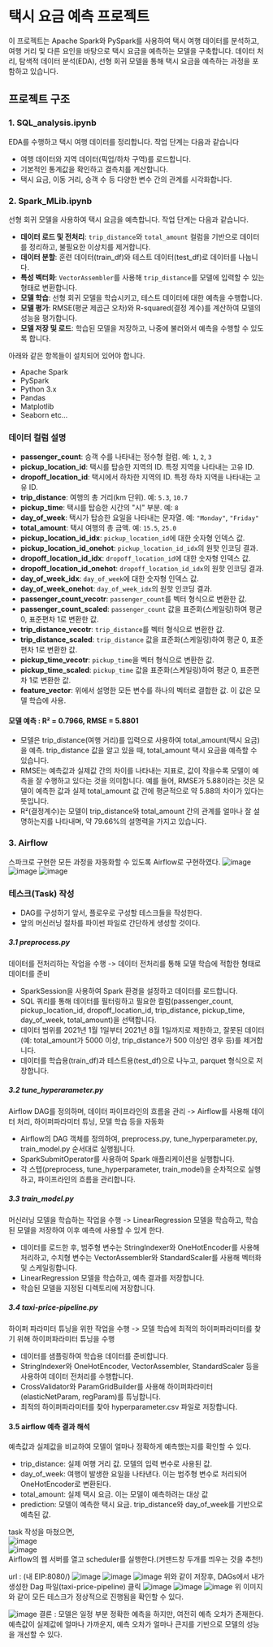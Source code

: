 # 택시 요금 예측 프로젝트
이 프로젝트는 Apache Spark와 PySpark를 사용하여 택시 여행 데이터를 분석하고, 여행 거리 및 다른 요인을 바탕으로 택시 요금을 예측하는 모델을 구축합니다. 데이터 처리, 탐색적 데이터 분석(EDA), 선형 회귀 모델을 통해 택시 요금을 예측하는 과정을 포함하고 있습니다.

## 프로젝트 구조
### 1. **SQL_analysis.ipynb**
EDA를 수행하고 택시 여행 데이터를 정리합니다. 작업 단계는 다음과 같습니다
- 여행 데이터와 지역 데이터(픽업/하차 구역)를 로드합니다.
- 기본적인 통계값을 확인하고 결측치를 계산합니다.
- 택시 요금, 이동 거리, 승객 수 등 다양한 변수 간의 관계를 시각화합니다.

### 2. **Spark_MLib.ipynb**
선형 회귀 모델을 사용하여 택시 요금을 예측합니다. 작업 단계는 다음과 같습니다.
- **데이터 로드 및 전처리**: `trip_distance`와 `total_amount` 컬럼을 기반으로 데이터를 정리하고, 불필요한 이상치를 제거합니다.
- **데이터 분할**: 훈련 데이터(train_df)와 테스트 데이터(test_df)로 데이터를 나눕니다.
- **특성 벡터화**: `VectorAssembler`를 사용해 `trip_distance`를 모델에 입력할 수 있는 형태로 변환합니다.
- **모델 학습**: 선형 회귀 모델을 학습시키고, 테스트 데이터에 대한 예측을 수행합니다.
- **모델 평가**: RMSE(평균 제곱근 오차)와 R-squared(결정 계수)를 계산하여 모델의 성능을 평가합니다.
- **모델 저장 및 로드**: 학습된 모델을 저장하고, 나중에 불러와서 예측을 수행할 수 있도록 합니다.

아래와 같은 항목들이 설치되어 있어야 합니다.
- Apache Spark
- PySpark
- Python 3.x
- Pandas
- Matplotlib
- Seaborn etc...

### 데이터 컬럼 설명
- **passenger_count**: 승객 수를 나타내는 정수형 컬럼. 예: `1`, `2`, `3`
- **pickup_location_id**: 택시를 탑승한 지역의 ID. 특정 지역을 나타내는 고유 ID.
- **dropoff_location_id**: 택시에서 하차한 지역의 ID. 특정 하차 지역을 나타내는 고유 ID.
- **trip_distance**: 여행의 총 거리(km 단위). 예: `5.3`, `10.7`
- **pickup_time**: 택시를 탑승한 시간의 "시" 부분. 예: `8`
- **day_of_week**: 택시가 탑승한 요일을 나타내는 문자열. 예: `"Monday"`, `"Friday"`
- **total_amount**: 택시 여행의 총 금액. 예: `15.5`, `25.0`
- **pickup_location_id_idx**: `pickup_location_id`에 대한 숫자형 인덱스 값.
- **pickup_location_id_onehot**: `pickup_location_id_idx`의 원핫 인코딩 결과.
- **dropoff_location_id_idx**: `dropoff_location_id`에 대한 숫자형 인덱스 값.
- **dropoff_location_id_onehot**: `dropoff_location_id_idx`의 원핫 인코딩 결과.
- **day_of_week_idx**: `day_of_week`에 대한 숫자형 인덱스 값.
- **day_of_week_onehot**: `day_of_week_idx`의 원핫 인코딩 결과.
- **passenger_count_vecotr**: `passenger_count`를 벡터 형식으로 변환한 값.
- **passenger_count_scaled**: `passenger_count` 값을 표준화(스케일링)하여 평균 0, 표준편차 1로 변환한 값.
- **trip_distance_vecotr**: `trip_distance`를 벡터 형식으로 변환한 값.
- **trip_distance_scaled**: `trip_distance` 값을 표준화(스케일링)하여 평균 0, 표준편차 1로 변환한 값.
- **pickup_time_vecotr**: `pickup_time`을 벡터 형식으로 변환한 값.
- **pickup_time_scaled**: `pickup_time` 값을 표준화(스케일링)하여 평균 0, 표준편차 1로 변환한 값.
- **feature_vector**: 위에서 설명한 모든 변수를 하나의 벡터로 결합한 값. 이 값은 모델 학습에 사용.

#### 모델 예측 : R² = 0.7966, RMSE = 5.8801
- 모델은 trip_distance(여행 거리)를 입력으로 사용하여 total_amount(택시 요금)을 예측. trip_distance 값을 알고 있을 때, total_amount 택시 요금을 예측할 수 있습니다.
- RMSE는 예측값과 실제값 간의 차이를 나타내는 지표로, 값이 작을수록 모델이 예측을 잘 수행하고 있다는 것을 의미합니다. 예를 들어, RMSE가 5.88이라는 것은 모델이 예측한 값과 실제 total_amount 값 간에 평균적으로 약 5.88의 차이가 있다는 뜻입니다.
- R²(결정계수)는 모델이 trip_distance와 total_amount 간의 관계를 얼마나 잘 설명하는지를 나타내며, 약 79.66%의 설명력을 가지고 있습니다.

### 3. **Airflow**
스파크로 구현한 모든 과정을 자동화할 수 있도록 Airflow로 구현하였다.
![image](https://github.com/user-attachments/assets/96d5c7e3-3474-4215-82e4-6e0e7fa65f86)
![image](https://github.com/user-attachments/assets/04306a2d-a32d-489d-990f-750aa87c04a1)
![image](https://github.com/user-attachments/assets/5d899f9c-6284-4bf1-893e-52adefde6465)

### 테스크(Task) 작성
- DAG를 구성하기 앞서, 플로우로 구성할 테스크들을 작성한다.
- 앞의 머신러닝 절차를 파이썬 파일로 간단하게 생성할 것이다.
  
##### 3.1 **preprocess.py**
데이터를 전처리하는 작업을 수행 -> 데이터 전처리를 통해 모델 학습에 적합한 형태로 데이터를 준비
- SparkSession을 사용하여 Spark 환경을 설정하고 데이터를 로드합니다.
- SQL 쿼리를 통해 데이터를 필터링하고 필요한 컬럼(passenger_count, pickup_location_id, dropoff_location_id, trip_distance, pickup_time, day_of_week, total_amount)을 선택합니다.
- 데이터 범위를 2021년 1월 1일부터 2021년 8월 1일까지로 제한하고, 잘못된 데이터(예: total_amount가 5000 이상, trip_distance가 500 이상인 경우 등)를 제거합니다.
- 데이터를 학습용(train_df)과 테스트용(test_df)으로 나누고, parquet 형식으로 저장합니다.

##### 3.2 **tune_hyperarameter.py**
Airflow DAG를 정의하며, 데이터 파이프라인의 흐름을 관리 -> Airflow를 사용해 데이터 처리, 하이퍼파라미터 튜닝, 모델 학습 등을 자동화
- Airflow의 DAG 객체를 정의하여, preprocess.py, tune_hyperparameter.py, train_model.py 순서대로 실행됩니다.
- SparkSubmitOperator를 사용하여 Spark 애플리케이션을 실행합니다.
- 각 스텝(preprocess, tune_hyperparameter, train_model)을 순차적으로 실행하고, 파이프라인의 흐름을 관리합니다.
  
##### 3.3 **train_model.py**
머신러닝 모델을 학습하는 작업을 수행 -> LinearRegression 모델을 학습하고, 학습된 모델을 저장하여 이후 예측에 사용할 수 있게 한다.
- 데이터를 로드한 후, 범주형 변수는 StringIndexer와 OneHotEncoder를 사용해 처리하고, 수치형 변수는 VectorAssembler와 StandardScaler를 사용해 벡터화 및 스케일링합니다.
- LinearRegression 모델을 학습하고, 예측 결과를 저장합니다.
- 학습된 모델을 지정된 디렉토리에 저장합니다.

##### 3.4 **taxi-price-pipeline.py**
하이퍼 파라미터 튜닝을 위한 작업을 수행 -> 모델 학습에 최적의 하이퍼파라미터를 찾기 위해 하이퍼파라미터 튜닝을 수행
- 데이터를 샘플링하여 학습용 데이터를 준비합니다.
- StringIndexer와 OneHotEncoder, VectorAssembler, StandardScaler 등을 사용하여 데이터 전처리를 수행합니다.
- CrossValidator와 ParamGridBuilder를 사용해 하이퍼파라미터(elasticNetParam, regParam)를 튜닝합니다.
- 최적의 하이퍼파라미터를 찾아 hyperparameter.csv 파일로 저장합니다.

#### 3.5 airflow 예측 결과 해석
예측값과 실제값을 비교하여 모델이 얼마나 정확하게 예측했는지를 확인할 수 있다.
- trip_distance: 실제 여행 거리 값. 모델의 입력 변수로 사용된 값.
- day_of_week: 여행이 발생한 요일을 나타낸다. 이는 범주형 변수로 처리되어 OneHotEncoder로 변환된다.
- total_amount: 실제 택시 요금. 이는 모델이 예측하려는 대상 값
- prediction: 모델이 예측한 택시 요금. trip_distance와 day_of_week를 기반으로 예측된 값.

task 작성을 마쳤으면, <br>
![image](https://github.com/user-attachments/assets/561b86e9-e822-45bf-aa6c-e7272b3c764f)<br>
![image](https://github.com/user-attachments/assets/ac3a103a-a848-4fcd-a2c3-29c9b127678a)<br>
Airflow의 웹 서버를 열고 scheduler를 실행한다.(커맨드창 두개를 띄우는 것을 추천!)

url : (내 EIP:8080/)
![image](https://github.com/user-attachments/assets/a1e17897-1a10-45f8-9ac9-d6c90e1f2849)
![image](https://github.com/user-attachments/assets/8cbfdf53-109c-4bd2-86f9-014e08d494b7)
![image](https://github.com/user-attachments/assets/5c62a8f9-0d76-496f-aba3-cdd455b8efe0)
위와 같이 저장후, DAGs에서 내가 생성한 Dag 파일(taxi-price-pipeline) 클릭
![image](https://github.com/user-attachments/assets/94622cd4-3b27-46f5-8f17-dfc3714d21fc)
![image](https://github.com/user-attachments/assets/c88bc3f1-5a21-4d7e-8ca3-38a8205ef976)
![image](https://github.com/user-attachments/assets/5dea8399-75d4-4071-bf08-08479cb0800c)
위 이미지와 같이 모든 테스크가 정상적으로 진행됨을 확인할 수 있다.


![image](https://github.com/user-attachments/assets/f071c1ce-f785-4921-99b9-4f167d42dc29)
결론 : 모델은 일정 부분 정확한 예측을 하지만, 여전히 예측 오차가 존재한다. 예측값이 실제값에 얼마나 가까운지, 예측 오차가 얼마나 큰지를 기반으로 모델의 성능을 개선할 수 있다.
